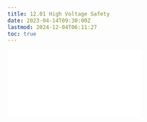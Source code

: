 ```yaml
---
title: 12.01 High Voltage Safety
date: 2023-04-14T09:30:00Z
lastmod: 2024-12-04T06:11:27
toc: true
---
```


![Link to included file content](../../../../electronics/high-voltage-safety.md)
